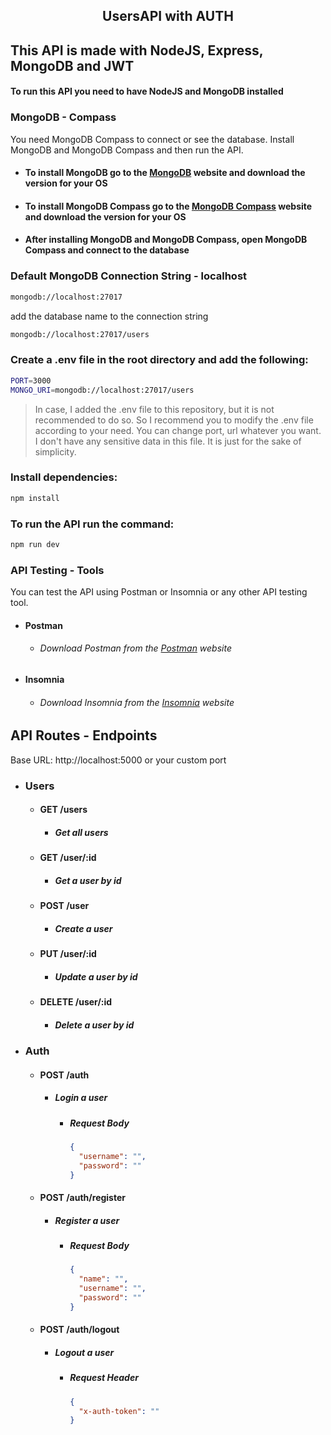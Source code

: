 ## <p align="center">UsersAPI with AUTH</p>

## This API is made with NodeJS, Express, MongoDB and JWT

#### To run this API you need to have NodeJS and MongoDB installed

### MongoDB - Compass
You need MongoDB Compass to connect or see the database. Install MongoDB and MongoDB Compass and then run the API.

- #### To install MongoDB go to the [MongoDB](https://www.mongodb.com/try/download/community) website and download the version for your OS
- #### To install MongoDB Compass go to the [MongoDB Compass](https://www.mongodb.com/products/compass) website and download the version for your OS
- #### After installing MongoDB and MongoDB Compass, open MongoDB Compass and connect to the database

### Default MongoDB Connection String - localhost

```bash
mongodb://localhost:27017
```

add the database name to the connection string

```bash
mongodb://localhost:27017/users
```

### Create a .env file in the root directory and add the following:

```bash
PORT=3000
MONGO_URI=mongodb://localhost:27017/users
```
> In case, I added the .env file to this repository, but it is not recommended to do so. So I recommend you to modify the .env file according to your need. You can change port, url whatever you want. I don't have any sensitive data in this file. It is just for the sake of simplicity.


### Install dependencies:

```bash
npm install
```

### To run the API run the command:

```bash
npm run dev
```

### API Testing - Tools
You can test the API using Postman or Insomnia or any other API testing tool.

- #### Postman

  - ###### Download Postman from the [Postman](https://www.postman.com/downloads/) website

- #### Insomnia
    
  - ###### Download Insomnia from the [Insomnia](https://insomnia.rest/download/) website
    


## API Routes - Endpoints

Base URL: http://localhost:5000 or your custom port

- ### Users

  - #### GET /users

    - ##### Get all users

  - #### GET /user/:id

    - ##### Get a user by id

  - #### POST /user

    - ##### Create a user

  - #### PUT /user/:id

    - ##### Update a user by id

  - #### DELETE /user/:id

    - ##### Delete a user by id

- ### Auth
    
  - #### POST /auth
    
    - ##### Login a user
        - ##### Request Body

             ```json
             {
               "username": "",
               "password": ""
             }
             ```

    
  - #### POST /auth/register
    
    - ##### Register a user
        - ##### Request Body

             ```json
             {
               "name": "",
               "username": "",
               "password": ""
             }
             ```
    
  - #### POST /auth/logout
    
    - ##### Logout a user
        - ##### Request Header

             ```json
             {
               "x-auth-token": ""
             }
             ```